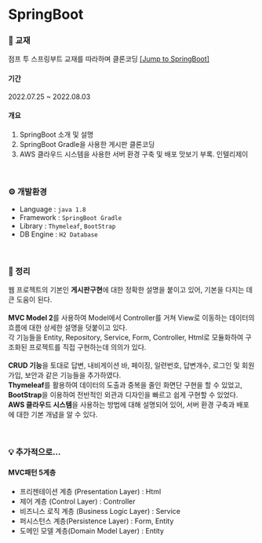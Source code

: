 # SpringBoot

### 📕 교재
점프 투 스프링부트 교재를 따라하며 클론코딩 [[Jump to SpringBoot]](https://wikidocs.net/book/7601)

#### 기간
2022.07.25 ~ 2022.08.03

#### 개요
1. SpringBoot 소개 및 설명
2. SpringBoot Gradle을 사용한 게시판 클론코딩
3. AWS 클라우드 시스템을 사용한 서버 환경 구축 및 배포 맛보기
부록. 인텔리제이

<br/>

### ⚙ 개발환경
- Language : `java 1.8` 
- Framework : `SpringBoot Gradle`
- Library : `Thymeleaf`, `BootStrap`
- DB Engine : `H2 Database`

<br/>

### 📑 정리
웹 프로젝트의 기본인 **게시판구현**에 대한 정확한 설명을 붙이고 있어, 기본을 다지는 데 큰 도움이 된다.<br/><br/>
**MVC Model 2**를 사용하여 Model에서 Controller를 거쳐 View로 이동하는 데이터의 흐름에 대한 상세한 설명을 덧붙이고 있다.<br/>
각 기능들을 Entity, Repository, Service, Form, Controller, Html로 모듈화하여 구조화된 프로젝트를 직접 구현하는데 의의가 있다.<br/><br/>
**CRUD 기능**을 토대로 답변, 내비게이션 바, 페이징, 일련번호, 답변개수, 로그인 및 회원가입, 보안과 같은 기능들을 추가하였다.<br/>
**Thymeleaf**를 활용하여 데이터의 도출과 중복을 줄인 화면단 구현을 할 수 있었고, <br/>
**BootStrap**을 이용하여 전반적인 외관과 디자인을 빠르고 쉽게 구현할 수 있었다.<br/>
**AWS 클라우드 시스템**을 사용하는 방법에 대해 설명되어 있어, 서버 환경 구축과 배포에 대한 기본 개념을 알 수 있다.



<br/>

### 💡 추가적으로...
#### MVC패턴 5계층
- 프리젠테이션 계층 (Presentation Layer) : Html
- 제어 계층 (Control Layer) : Controller
- 비즈니스 로직 계층 (Business Logic Layer) : Service
- 퍼시스턴스 계층(Persistence Layer) : Form, Entity
- 도메인 모델 계층(Domain Model Layer) : Entity


